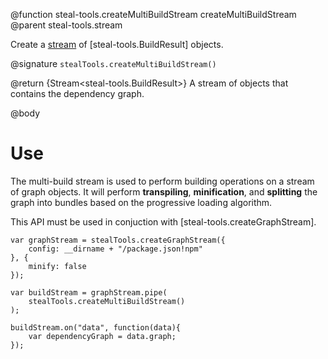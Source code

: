 @function steal-tools.createMultiBuildStream createMultiBuildStream
@parent steal-tools.stream

Create a [stream](https://nodejs.org/api/stream.html) of [steal-tools.BuildResult] objects.

@signature `stealTools.createMultiBuildStream()`

@return {Stream<steal-tools.BuildResult>} A stream of objects that contains the dependency graph.

@body

# Use

The multi-build stream is used to perform building operations on a stream of graph objects. It will perform **transpiling**, **minification**, and **splitting** the graph into bundles based on the progressive loading algorithm.

This API must be used in conjuction with [steal-tools.createGraphStream].

```
var graphStream = stealTools.createGraphStream({
	config: __dirname + "/package.json!npm"
}, {
	minify: false
});

var buildStream = graphStream.pipe(
	stealTools.createMultiBuildStream()
);

buildStream.on("data", function(data){
	var dependencyGraph = data.graph;
});
```
